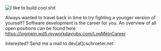 ![I like to build cool shit](https://www.haarstudio-honicker.de/wp-content/uploads/2013/11/we-want-you-stellenanzeige.jpg)

Always wanted to travel back in time to try fighting a younger version of yourself? Software development is the career for you. An overview of all open positions can be found here https://logmein.wd5.myworkdayjobs.com/LogMeInCareer


Interested? Send me a mail to dev[at]cschroeter.net

<!--
**cschroeter/cschroeter** is a ✨ _special_ ✨ repository because its `README.md` (this file) appears on your GitHub profile.

Here are some ideas to get you started:

- 🔭 I’m currently working on ...
- 🌱 I’m currently learning ...
- 👯 I’m looking to collaborate on ...
- 🤔 I’m looking for help with ...
- 💬 Ask me about ...
- 📫 How to reach me: ...
- 😄 Pronouns: ...
- ⚡ Fun fact: ...
-->
